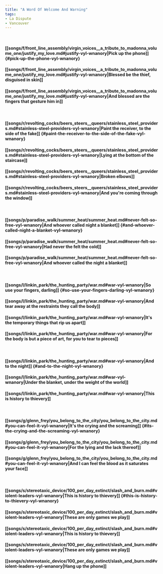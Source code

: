 ```yaml
---
title: "A Word Of Welcome And Warning"
tags:
- La Dispute
- Vancouver
---
```

&nbsp;
#### [[songs/f/front_line_assembly/virgin_voices__a_tribute_to_madonna_volume_one/justify_my_love.md#justify-vyl-wnanory|Pick up the phone]] {#pick-up-the-phone-vyl-wnanory}
#### [[songs/f/front_line_assembly/virgin_voices__a_tribute_to_madonna_volume_one/justify_my_love.md#justify-vyl-wnanory|Blessed be the thief, disguised in skin]]
#### [[songs/f/front_line_assembly/virgin_voices__a_tribute_to_madonna_volume_one/justify_my_love.md#justify-vyl-wnanory|And blessed are the fingers that gesture him in]]
&nbsp;
#### [[songs/r/revolting_cocks/beers_steers__queers/stainless_steel_providers.md#stainless-steel-providers-vyl-wnanory|Paint the receiver, to the side of the fake]] {#paint-the-receiver-to-the-side-of-the-fake-vyl-wnanory}
#### [[songs/r/revolting_cocks/beers_steers__queers/stainless_steel_providers.md#stainless-steel-providers-vyl-wnanory|Lying at the bottom of the staircase]]
#### [[songs/r/revolting_cocks/beers_steers__queers/stainless_steel_providers.md#stainless-steel-providers-vyl-wnanory|Broken elbows]]
#### [[songs/r/revolting_cocks/beers_steers__queers/stainless_steel_providers.md#stainless-steel-providers-vyl-wnanory|And you're coming through the window]]
&nbsp;
#### [[songs/p/paradise_walk/summer_heat/summer_heat.md#never-felt-so-free-vyl-wnanory|And whoever called night a blanket]] {#and-whoever-called-night-a-blanket-vyl-wnanory}
#### [[songs/p/paradise_walk/summer_heat/summer_heat.md#never-felt-so-free-vyl-wnanory|Had never the felt the cold]]
#### [[songs/p/paradise_walk/summer_heat/summer_heat.md#never-felt-so-free-vyl-wnanory|And whoever called the night a blanket]]
&nbsp;
#### [[songs/l/linkin_park/the_hunting_party/war.md#war-vyl-wnanory|So use your fingers, darling]] {#so-use-your-fingers-darling-vyl-wnanory}
#### [[songs/l/linkin_park/the_hunting_party/war.md#war-vyl-wnanory|And tear away at the restraints they call the body]]
#### [[songs/l/linkin_park/the_hunting_party/war.md#war-vyl-wnanory|It's the temporary things that rip us apart]]
#### [[songs/l/linkin_park/the_hunting_party/war.md#war-vyl-wnanory|For the body is but a piece of art, for you to tear to pieces]]
&nbsp;
#### [[songs/l/linkin_park/the_hunting_party/war.md#war-vyl-wnanory|And to the night]] {#and-to-the-night-vyl-wnanory}
#### [[songs/l/linkin_park/the_hunting_party/war.md#war-vyl-wnanory|Under the blanket, under the weight of the world]]
#### [[songs/l/linkin_park/the_hunting_party/war.md#war-vyl-wnanory|This is history to thievery]]
&nbsp;
#### [[songs/g/glenn_frey/you_belong_to_the_city/you_belong_to_the_city.md#you-can-feel-it-vyl-wnanory|It's the crying and the screaming]] {#its-the-crying-and-the-screaming-vyl-wnanory}
#### [[songs/g/glenn_frey/you_belong_to_the_city/you_belong_to_the_city.md#you-can-feel-it-vyl-wnanory|For the lying and the lack thereof]]
#### [[songs/g/glenn_frey/you_belong_to_the_city/you_belong_to_the_city.md#you-can-feel-it-vyl-wnanory|And I can feel the blood as it saturates your face]]
&nbsp;
#### [[songs/s/stereotaxic_device/100_per_day_extinct/slash_and_burn.md#violent-leaders-vyl-wnanory|This is history to thievery]] {#this-is-history-to-thievery-vyl-wnanory}
#### [[songs/s/stereotaxic_device/100_per_day_extinct/slash_and_burn.md#violent-leaders-vyl-wnanory|These are only games we play]]
#### [[songs/s/stereotaxic_device/100_per_day_extinct/slash_and_burn.md#violent-leaders-vyl-wnanory|This is history to thievery]]
#### [[songs/s/stereotaxic_device/100_per_day_extinct/slash_and_burn.md#violent-leaders-vyl-wnanory|These are only games we play]]
#### [[songs/s/stereotaxic_device/100_per_day_extinct/slash_and_burn.md#violent-leaders-vyl-wnanory|Hang up the phone]]
